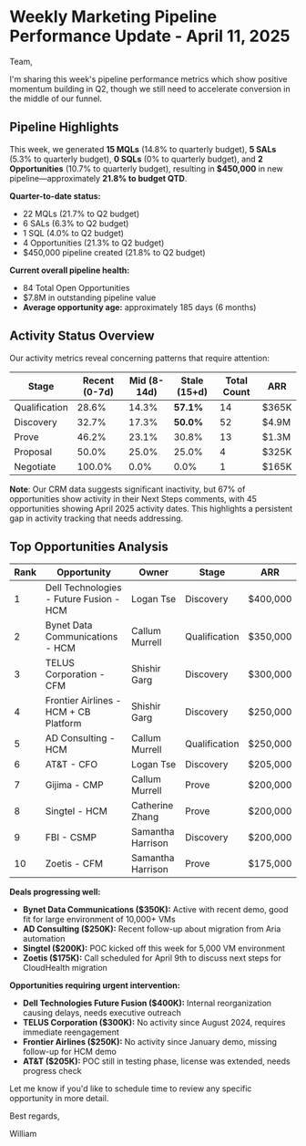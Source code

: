 # Weekly Marketing Pipeline Performance Update - April 11, 2025

Team,

I'm sharing this week's pipeline performance metrics which show positive momentum building in Q2, though we still need to accelerate conversion in the middle of our funnel.

## Pipeline Highlights
This week, we generated **15 MQLs** (14.8% to quarterly budget), **5 SALs** (5.3% to quarterly budget), **0 SQLs** (0% to quarterly budget), and **2 Opportunities** (10.7% to quarterly budget), resulting in **$450,000** in new pipeline—approximately **21.8% to budget QTD**.

**Quarter-to-date status:**
- 22 MQLs (21.7% to Q2 budget)
- 6 SALs (6.3% to Q2 budget)
- 1 SQL (4.0% to Q2 budget)
- 4 Opportunities (21.3% to Q2 budget)
- $450,000 pipeline created (21.8% to Q2 budget)

**Current overall pipeline health:**
- 84 Total Open Opportunities
- $7.8M in outstanding pipeline value
- **Average opportunity age:** approximately 185 days (6 months)

## Activity Status Overview
Our activity metrics reveal concerning patterns that require attention:

| Stage         | Recent (0-7d) | Mid (8-14d) | Stale (15+d) | Total Count | ARR   |
| ------------- | ------------- | ----------- | ------------ | ----------- | ----- |
| Qualification | 28.6%         | 14.3%       | **57.1%**    | 14          | $365K |
| Discovery     | 32.7%         | 17.3%       | **50.0%**    | 52          | $4.9M |
| Prove         | 46.2%         | 23.1%       | 30.8%        | 13          | $1.3M |
| Proposal      | 50.0%         | 25.0%       | 25.0%        | 4           | $325K |
| Negotiate     | 100.0%        | 0.0%        | 0.0%         | 1           | $165K |

**Note**: Our CRM data suggests significant inactivity, but 67% of opportunities show activity in their Next Steps comments, with 45 opportunities showing April 2025 activity dates. This highlights a persistent gap in activity tracking that needs addressing.

## Top Opportunities Analysis

| Rank | Opportunity                             | Owner             | Stage         | ARR      |
| ---- | --------------------------------------- | ----------------- | ------------- | -------- |
| 1    | Dell Technologies - Future Fusion - HCM | Logan Tse         | Discovery     | $400,000 |
| 2    | Bynet Data Communications - HCM         | Callum Murrell    | Qualification | $350,000 |
| 3    | TELUS Corporation - CFM                 | Shishir Garg      | Discovery     | $300,000 |
| 4    | Frontier Airlines - HCM + CB Platform   | Shishir Garg      | Discovery     | $250,000 |
| 5    | AD Consulting - HCM                     | Callum Murrell    | Qualification | $250,000 |
| 6    | AT&T - CFO                              | Logan Tse         | Discovery     | $205,000 |
| 7    | Gijima - CMP                            | Callum Murrell    | Prove         | $200,000 |
| 8    | Singtel - HCM                           | Catherine Zhang   | Prove         | $200,000 |
| 9    | FBI - CSMP                              | Samantha Harrison | Discovery     | $200,000 |
| 10   | Zoetis - CFM                            | Samantha Harrison | Prove         | $175,000 |

**Deals progressing well:**
- **Bynet Data Communications ($350K):** Active with recent demo, good fit for large environment of 10,000+ VMs
- **AD Consulting ($250K):** Recent follow-up about migration from Aria automation
- **Singtel ($200K):** POC kicked off this week for 5,000 VM environment
- **Zoetis ($175K):** Call scheduled for April 9th to discuss next steps for CloudHealth migration

**Opportunities requiring urgent intervention:**
- **Dell Technologies Future Fusion ($400K):** Internal reorganization causing delays, needs executive outreach
- **TELUS Corporation ($300K):** No activity since August 2024, requires immediate reengagement
- **Frontier Airlines ($250K):** No activity since January demo, missing follow-up for HCM demo
- **AT&T ($205K):** POC still in testing phase, license was extended, needs progress check

Let me know if you'd like to schedule time to review any specific opportunity in more detail.

Best regards,

William



